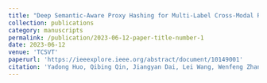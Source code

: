 ```yaml
---
title: "Deep Semantic-Aware Proxy Hashing for Multi-Label Cross-Modal Retrieval"
collection: publications
category: manuscripts
permalink: /publication/2023-06-12-paper-title-number-1
date: 2023-06-12
venue: 'TCSVT'
paperurl: 'https://ieeexplore.ieee.org/abstract/document/10149001'
citation: 'Yadong Huo, Qibing Qin, Jiangyan Dai, Lei Wang, Wenfeng Zhang, Lei Huang, "Deep Semantic-Aware Proxy Hashing for Multi-Label Cross-Modal Retrieval," IEEE Transactions on Circuits and Systems for Video Technology, vol. 34, no. 1, pp. 576-589, doi: 10.1109/TCSVT.2023.3285266.'
---
```

